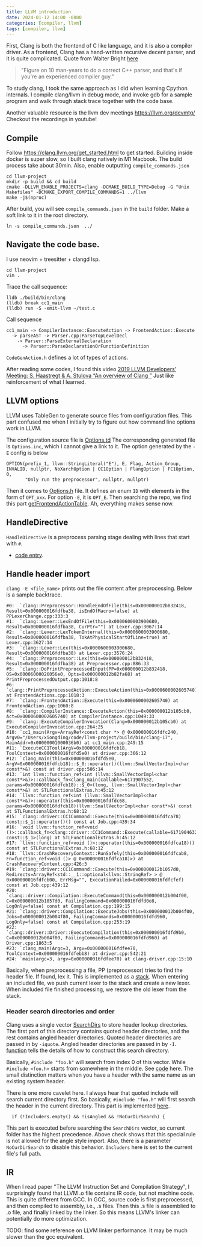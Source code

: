 ```yaml
---
title: LLVM introduction
date: 2024-01-12 14:00 -0800
categories: [compiler, llvm]
tags: [compiler, llvm]
---
```


First, Clang is both the frontend of C like language, and it is also a compiler
driver. As a frontend, Clang has a hand-written recursive decent parser, and it
is quite complicated. Quote from Walter Bright
[here](https://www.reddit.com/r/cpp/comments/h0iok/the_hard_part_about_writing_a_c_parser/)

> "Figure on 10 man-years to do a correct C++ parser, and that's if you're an
> experienced compiler guy."

To study clang, I took the same approach as I did when learning Cpython
internals. I compile clang/llvm in debug mode, and invoke gdb for a sample
program and walk through stack trace together with the code base.

Another valuable resource is the llvm dev meetings https://llvm.org/devmtg/
Checkout the recordings in youtube!

## Compile

Follow https://clang.llvm.org/get_started.html to get started. Building inside
docker is super slow, so I built clang natively in M1 Macbook. The build
process take about 30min. Also, enable outputting `compile_commands.json`

```
cd llvm-project
mkdir -p build && cd build
cmake -DLLVM_ENABLE_PROJECTS=clang -DCMAKE_BUILD_TYPE=Debug -G "Unix Makefiles" -DCMAKE_EXPORT_COMPILE_COMMANDS=1 ../llvm
make -j$(nproc)
```

After build, you will see `compile_commands.json` in the `build` folder. Make a
soft link to it in the root directory.

```
ln -s compile_commands.json  ../
```

## Navigate the code base.

I use neovim + treesitter + clangd lsp.

```
cd llvm-project
vim .
```

Trace the call sequence:

```
lldb ./build/bin/clang
(lldb) break cc1_main
(lldb) run -S -emit-llvm ~/test.c
```

Call sequence

```
cc1_main -> CompilerInstance::ExecuteAction -> FrontendAction::Execute
  -> parseAST -> Parser.cpp:ParseTopLevelDecl
    -> Parser::ParseExternalDeclaration
      -> Parser::ParseDeclarationOrFunctionDefinition
```

`CodeGenAction.h` defines a lot of types of actions.

After reading some codes, I found this video
[2019 LLVM Developers’ Meeting: S. Haastregt & A. Stulova “An overview of Clang ”](https://www.youtube.com/watch?v=5kkMpJpIGYU)
Just like reinforcement of what I learned.

## LLVM options

LLVM uses TableGen to generate source files from configuration files. This part
confused me when I initially try to figure out how command line options work in
LLVM.

The configuration source file is
[Options.td](https://github.com/llvm/llvm-project/blob/684f3c968d6bbf124014128b9f5e4f03a50f28c5/clang/include/clang/Driver/Options.td#L722)
The corresponding generated file is `Options.inc`, which I cannot give a link
to it. The option generated by the `-E` config is below

```
OPTION(prefix_1, llvm::StringLiteral("E"), E, Flag, Action_Group, INVALID, nullptr, NoXarchOption | CC1Option | FlangOption | FC1Option, 0,
       "Only run the preprocessor", nullptr, nullptr)
```

Then it comes to
[Options.h](https://github.com/llvm/llvm-project/blob/684f3c968d6bbf124014128b9f5e4f03a50f28c5/clang/include/clang/Driver/Options.h#L45-L46)
file. It defines an enum `ID` with elements in the form of `OPT_xxx`. For
option `-E`, it is `OPT_E`. Then searching the repo, we find this part
[getFrontendActionTable](https://github.com/llvm/llvm-project/blob/684f3c968d6bbf124014128b9f5e4f03a50f28c5/clang/lib/Frontend/CompilerInvocation.cpp#L2474).
Ah, everything makes sense now.

## HandleDirective

`HandleDirective` is a preprocess parsing stage dealing with lines that start
with `#`.

- [code entry](https://github.com/llvm/llvm-project/blob/684f3c968d6bbf124014128b9f5e4f03a50f28c5/clang/lib/Lex/PPDirectives.cpp#L1132).

## Handle header import

`clang -E <file_name>` prints out the file content after preprocessing. Below
is a sample backtrace.

```
#0:  `clang::Preprocessor::HandleEndOfFile(this=0x000000012b832418, Result=0x000000016fdfba38, isEndOfMacro=false) at PPLexerChange.cpp:333:3
#1:  `clang::Lexer::LexEndOfFile(this=0x0000600003900680, Result=0x000000016fdfba38, CurPtr="") at Lexer.cpp:3067:14
#2:  `clang::Lexer::LexTokenInternal(this=0x0000600003900680, Result=0x000000016fdfba38, TokAtPhysicalStartOfLine=true) at Lexer.cpp:3627:14
#3:  `clang::Lexer::Lex(this=0x0000600003900680, Result=0x000000016fdfba38) at Lexer.cpp:3576:24
#4:  `clang::Preprocessor::Lex(this=0x000000012b832418, Result=0x000000016fdfba38) at Preprocessor.cpp:886:33
#5:  `clang::DoPrintPreprocessedInput(PP=0x000000012b832418, OS=0x00006000026056e0, Opts=0x000000012b82fa68) at PrintPreprocessedOutput.cpp:1018:8
#6:  `clang::PrintPreprocessedAction::ExecuteAction(this=0x0000600002605740) at FrontendActions.cpp:1018:3
#7:  `clang::FrontendAction::Execute(this=0x0000600002605740) at FrontendAction.cpp:1060:8
#8:  `clang::CompilerInstance::ExecuteAction(this=0x000000012b105cb0, Act=0x0000600002605740) at CompilerInstance.cpp:1049:33
#9:  `clang::ExecuteCompilerInvocation(Clang=0x000000012b105cb0) at ExecuteCompilerInvocation.cpp:264:25
#10: `cc1_main(Argv=ArrayRef<const char *> @ 0x000000016fdfc240, Argv0="/Users/xiongding/code/llvm-project/build/bin/clang-17", MainAddr=0x00000001000036b0) at cc1_main.cpp:249:15
#11: `ExecuteCC1Tool(ArgV=0x000000016fdfcb18, ToolContext=0x000000016fdfd5e0) at driver.cpp:366:12
#12: `clang_main(this=0x000000016fdfd5e0, ArgV=0x000000016fdfcb18)::$_0::operator()(llvm::SmallVectorImpl<char const*>&) const at driver.cpp:506:14
#13: `int llvm::function_ref<int (llvm::SmallVectorImpl<char const*>&)>::callback_fn<clang_main(callable=6171907552, params=0x000000016fdfcb18)::$_0>(long, llvm::SmallVectorImpl<char const*>&) at STLFunctionalExtras.h:45:12
#14: `llvm::function_ref<int (llvm::SmallVectorImpl<char const*>&)>::operator(this=0x000000016fdfdc68, params=0x000000016fdfcb18)(llvm::SmallVectorImpl<char const*>&) const at STLFunctionalExtras.h:68:12
#15: `clang::driver::CC1Command::Execute(this=0x000000016fdfca78) const::$_1::operator()() const at Job.cpp:439:34
#16: `void llvm::function_ref<void ()>::callback_fn<clang::driver::CC1Command::Execute(callable=6171904632) const::$_1>(long) at STLFunctionalExtras.h:45:12
#17: `llvm::function_ref<void ()>::operator(this=0x000000016fdfca18)() const at STLFunctionalExtras.h:68:12
#18: `llvm::CrashRecoveryContext::RunSafely(this=0x000000016fdfcab8, Fn=function_ref<void ()> @ 0x000000016fdfca18)>) at CrashRecoveryContext.cpp:426:3
#19: `clang::driver::CC1Command::Execute(this=0x000000012b1057d0, Redirects=ArrayRef<std::__1::optional<llvm::StringRef> > @ 0x000000016fdfcb00, ErrMsg="", ExecutionFailed=0x000000016fdfcfef) const at Job.cpp:439:12
#20: `clang::driver::Compilation::ExecuteCommand(this=0x000000012b004f00, C=0x000000012b1057d0, FailingCommand=0x000000016fdfd0e8, LogOnly=false) const at Compilation.cpp:199:15
#21: `clang::driver::Compilation::ExecuteJobs(this=0x000000012b004f00, Jobs=0x000000012b004f80, FailingCommands=0x000000016fdfd960, LogOnly=false) const at Compilation.cpp:253:19
#22: `clang::driver::Driver::ExecuteCompilation(this=0x000000016fdfd9b0, C=0x000000012b004f00, FailingCommands=0x000000016fdfd960) at Driver.cpp:1863:5
#23: `clang_main(Argc=3, Argv=0x000000016fdfee70, ToolContext=0x000000016fdfebb8) at driver.cpp:542:21
#24: `main(argc=3, argv=0x000000016fdfee70) at clang-driver.cpp:15:10
```

Basically, when preprocessing a file, PP (preprocessor) tries to find the
header file. If found, lex it. This is implemented as a
[stack](https://github.com/llvm/llvm-project/blob/684f3c968d6bbf124014128b9f5e4f03a50f28c5/clang/include/clang/Lex/Preprocessor.h#L2426-L2427).
When entering an included file, we push current lexer to the stack and create a
new lexer. When included file finished processing, we restore the old lexer
from the stack.

### Header search directories and order

Clang uses a single vector
[SearchDirs](https://github.com/llvm/llvm-project/blob/684f3c968d6bbf124014128b9f5e4f03a50f28c5/clang/include/clang/Lex/HeaderSearch.h#L244)
to store header lookup directories. The first part of this directory contains
quoted header directories, and the rest contains angled header directories.
Quoted header directories are passed in by `-iquote`. Angled header directories
are passed in by `-I`.
[function](https://github.com/llvm/llvm-project/blob/684f3c968d6bbf124014128b9f5e4f03a50f28c5/clang/lib/Lex/InitHeaderSearch.cpp#L561)
tells the details of how to construct this search directory.

Basically, `#include "foo.h"` will search from index 0 of this vector. While
`#include <foo.h>` starts from somewhere in the middle. See
[code](https://github.com/llvm/llvm-project/blob/684f3c968d6bbf124014128b9f5e4f03a50f28c5/clang/lib/Lex/HeaderSearch.cpp#L994)
here. The small distinction matters when you have a header with the same name
as an existing system header.

There is one more cavelet here. I always hear that quoted include will search
current directory first. So basically, `#include "foo.h"` will first search the
header in the current directory. This part is implemented
[here](https://github.com/llvm/llvm-project/blob/684f3c968d6bbf124014128b9f5e4f03a50f28c5/clang/lib/Lex/HeaderSearch.cpp#L911).

```
  if (!Includers.empty() && !isAngled && !NoCurDirSearch) {
```

This part is executed before searching the `SearchDirs` vector, so current
folder has the highest precedence. Above check shows that this special rule is
not allowed for the angle style import. Also, there is a parameter
`NoCurDirSearch` to disable this behavior. `Includers` here is set to the
current file's full path.

## IR

When I read paper "The LLVM Instruction Set and Compilation Strategy", I
surprisingly found that LLVM .o file contains IR code, but not machine code.
This is quite different from GCC. In GCC, source code is first preprocessed,
and then compiled to assembly, i.e., .s files. Then this .s file is assemblied
to .o file, and finally linked by the linker. So this means LLVM's linker can
potentially do more optimization.

TODO: find some reference on LLVM linker performance. It may be much slower
than the gcc equivalent.

